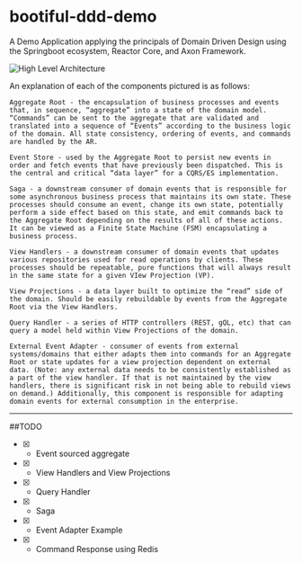 # bootiful-ddd-demo
A Demo Application applying the principals of Domain Driven Design using the Springboot ecosystem, Reactor Core, and Axon Framework.

![High Level Architecture](https://github.com/LifewayIT/bootiful-ddd-demo/blob/master/component_high_level.png?raw=true)

An explanation of each of the components pictured is as follows:

    Aggregate Root - the encapsulation of business processes and events that, in sequence, “aggregate” into a state of the domain model. “Commands” can be sent to the aggregate that are validated and translated into a sequence of “Events” according to the business logic of the domain. All state consistency, ordering of events, and commands are handled by the AR.

    Event Store - used by the Aggregate Root to persist new events in order and fetch events that have previously been dispatched. This is the central and critical “data layer” for a CQRS/ES implementation.

    Saga - a downstream consumer of domain events that is responsible for some asynchronous business process that maintains its own state. These processes should consume an event, change its own state, potentially perform a side effect based on this state, and emit commands back to the Aggregate Root depending on the results of all of these actions. It can be viewed as a Finite State Machine (FSM) encapsulating a business process.

    View Handlers - a downstream consumer of domain events that updates various repositories used for read operations by clients. These processes should be repeatable, pure functions that will always result in the same state for a given VIew Projection (VP).

    View Projections - a data layer built to optimize the “read” side of the domain. Should be easily rebuildable by events from the Aggregate Root via the View Handlers.

    Query Handler - a series of HTTP controllers (REST, gQL, etc) that can query a model held within View Projections of the domain.

    External Event Adapter - consumer of events from external systems/domains that either adapts them into commands for an Aggregate Root or state updates for a view projection dependent on external data. (Note: any external data needs to be consistently established as a part of the view handler. If that is not maintained by the view handlers, there is significant risk in not being able to rebuild views on demand.) Additionally, this component is responsible for adapting domain events for external consumption in the enterprise.


---
##TODO
- [x] - Event sourced aggregate
- [x] - View Handlers and View Projections
- [x] - Query Handler
- [x] - Saga
- [x] - Event Adapter Example
- [x] - Command Response using Redis
